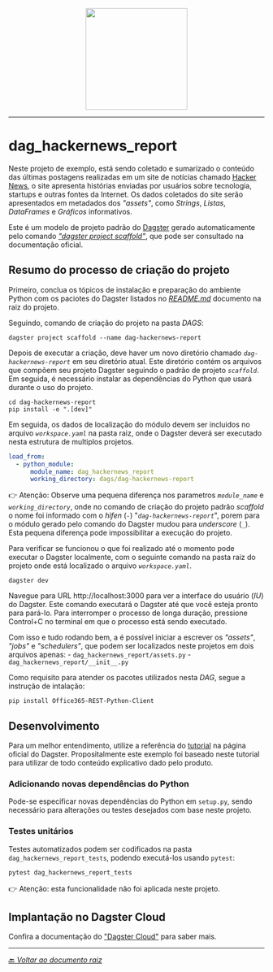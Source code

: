 <p align="center">
   <img src="https://dagster.io/images/brand/logos/dagster-primary-horizontal.png" width="200" style="max-width: 200px;">
</p>

_____

# dag_hackernews_report

Neste projeto de exemplo, está sendo coletado e sumarizado o conteúdo das últimas postagens realizadas em um site de notícias chamado [Hacker News](https://news.ycombinator.com/), o site apresenta histórias enviadas por usuários sobre tecnologia, startups e outras fontes da Internet. Os dados coletados do site serão apresentados em metadados dos _"assets"_, como *Strings*, *Listas*, *DataFrames* e *Gráficos* informativos.

Este é um modelo de projeto padrão do [Dagster](https://dagster.io/) gerado automaticamente pelo comando [*"dagster project scaffold"*](https://docs.dagster.io/getting-started/create-new-project), que pode ser consultado na documentação oficial.


## Resumo do processo de criação do projeto

Primeiro, conclua os tópicos de instalação e preparação do ambiente Python com os paciotes do Dagster listados no [*README.md*](../README.md) documento na raiz do projeto.

Seguindo, comando de criação do projeto na pasta _DAGS_:

```shell
dagster project scaffold --name dag-hackernews-report
```

Depois de executar a criação, deve haver um novo diretório chamado _`dag-hackernews-report`_ em seu diretório atual. Este diretório contém os arquivos que compõem seu projeto Dagster seguindo o padrão de projeto _`scaffold`_. Em seguida, é necessário instalar as dependências do Python que usará durante o uso do projeto.

```shell
cd dag-hackernews-report
pip install -e ".[dev]"
```

Em seguida, os dados de localização do módulo devem ser incluidos no arquivo _`workspace.yaml`_ na pasta raiz, onde o Dagster deverá ser executado nesta estrutura de multiplos projetos.

```yaml
load_from:
  - python_module:
      module_name: dag_hackernews_report
      working_directory: dags/dag-hackernews-report
```

👉 Atenção: Observe uma pequena diferença nos parametros _`module_name`_ e _`working_directory`_, onde no comando de criação do projeto padrão _scaffold_ o nome foi informado com o _hìfen_ (_`-`_) "_`dag-hackernews-report`_", porem para o módulo gerado pelo comando do Dagster mudou para _underscore_ (_`_`_). Esta pequena diferença pode impossibilitar a execução do projeto.


Para verificar se funcionou o que foi realizado até o momento pode executar o Dagster localmente, com o seguinte comando na pasta raiz do projeto onde está localizado o arquivo _`workspace.yaml`_.

```shell
dagster dev
```

Navegue para URL http://localhost:3000 para ver a interface do usuário (_IU_) do Dagster. Este comando executará o Dagster até que você esteja pronto para pará-lo. Para interromper o processo de longa duração, pressione Control+C no terminal em que o processo está sendo executado.

Com isso e tudo rodando bem, a é possível iniciar a escrever os _"assets"_, _"jobs"_ e _"schedulers"_, que podem ser localizados neste projetos em dois arquivos apenas:
    - `dag_hackernews_report/assets.py`
    - `dag_hackernews_report/__init__.py`

Como requisito para atender os pacotes utilizados nesta _DAG_, segue a instrução de intalação:

```shell
pip install Office365-REST-Python-Client
```

## Desenvolvimento

Para um melhor entendimento, utilize a referência do [tutorial](https://docs.dagster.io/tutorial/introduction) na página oficial do Dagster. Propositalmente este exemplo foi baseado neste tutorial para utilizar de todo conteúdo explicativo dado pelo produto.

### Adicionando novas dependências do Python

Pode-se especificar novas dependências do Python em `setup.py`, sendo necessário para alterações ou testes desejados com base neste projeto.

### Testes unitários

Testes automatizados podem ser codificados na pasta `dag_hackernews_report_tests`, podendo executá-los usando `pytest`:

```bash
pytest dag_hackernews_report_tests
```

👉 Atenção: esta funcionalidade não foi aplicada neste projeto.

## Implantação no Dagster Cloud

Confira a documentação do ["Dagster Cloud"](https://docs.dagster.cloud) para saber mais.

_____


[:back: *Voltar ao documento raiz*](/README.md)